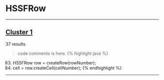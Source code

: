 # HSSFRow

***

## [Cluster 1](./1)
37 results
> code comments is here.
{% highlight java %}
83. HSSFRow row = createRow(rowNumber);
84. cell = row.createCell(cellNumber);
{% endhighlight %}

***

